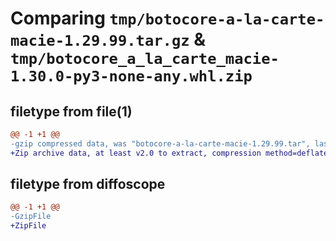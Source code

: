 # Comparing `tmp/botocore-a-la-carte-macie-1.29.99.tar.gz` & `tmp/botocore_a_la_carte_macie-1.30.0-py3-none-any.whl.zip`

## filetype from file(1)

```diff
@@ -1 +1 @@
-gzip compressed data, was "botocore-a-la-carte-macie-1.29.99.tar", last modified: Sat Mar 25 01:22:57 2023, max compression
+Zip archive data, at least v2.0 to extract, compression method=deflate
```

## filetype from diffoscope

```diff
@@ -1 +1 @@
-GzipFile
+ZipFile
```

